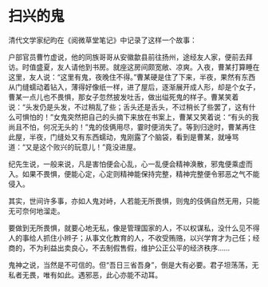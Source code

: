 # 扫兴的鬼

清代文学家纪昀在《阅微草堂笔记》中记录了这样一个故事： 

户部官员曹竹虚说，他的同族哥哥从安徽歙县前往扬州，途经友人家，便前去拜访。时值盛夏，友人请他到书房。就座这房间颇宽敞、凉爽。入夜，曹某打算睡在这里，友人说：“这里有鬼，夜晚住不得。”曹某硬是住了下来，半夜，果然有东西从门缝蠕动着钻入，薄得好像纸一样，进了屋后，逐渐展开成人形，却是个女子，曹某一点儿也不畏惧，那女子忽然披发吐舌，做出缢死鬼的样子。曹某笑着说：“头发仍是头发，不过稍乱了些；舌头还是舌头，不过稍长了些罢了，这有什么可惧怕的！”女鬼突然把自己的头摘下来放在书案上，曹某又笑着说：“有头的我尚且不怕，何况无头的！”鬼的伎俩用尽，霎时便消失了。等到归途时，曹某再住此屋，半夜，门缝处又有东西蠕动，鬼刚露了个脑袋，看到是曹某，就唾骂道：“又是这个败兴的玩意儿！”竟没进屋。 

纪先生说，一般来说，凡是害怕便会心乱，心一乱便会精神涣散，邪鬼便乘虚而入。如果不畏惧，便能心定，心定则精神能保持完整，精神完整便令邪恶之气不能侵入。 

其实，世间许多事，亦如人鬼对峙，人若能无所畏惧，则鬼的伎俩自然无用，只能无可奈何地溜走。 

要做到无所畏惧，就要心地无私，像是管理国家的人，不以权谋私，没什么见不得人的事给人抓住小辫子；从事文化教育的人，不收受贿赂，以兴学育才为己任；经商的，不为利益出卖良心，不去制假售假，维护公正公平的经济秩序…… 

鬼神之说，当然是不可信的。但“吾日三省吾身”，倒是大有必要。君子坦荡荡，无私者无畏，唯有如此。遇邪恶，此心亦能不动耳。